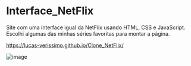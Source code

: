 # Interface_NetFlix
 Site com uma interface igual da NetFlix usando HTML, CSS e JavaScript.
 Escolhi algumas das minhas séries favoritas para montar a página.

https://lucas-verissimo.github.io/Clone_NetFlix/

![image](https://user-images.githubusercontent.com/77354697/128416030-481fee30-2dc7-4e32-9165-fa663b7ce080.png)
